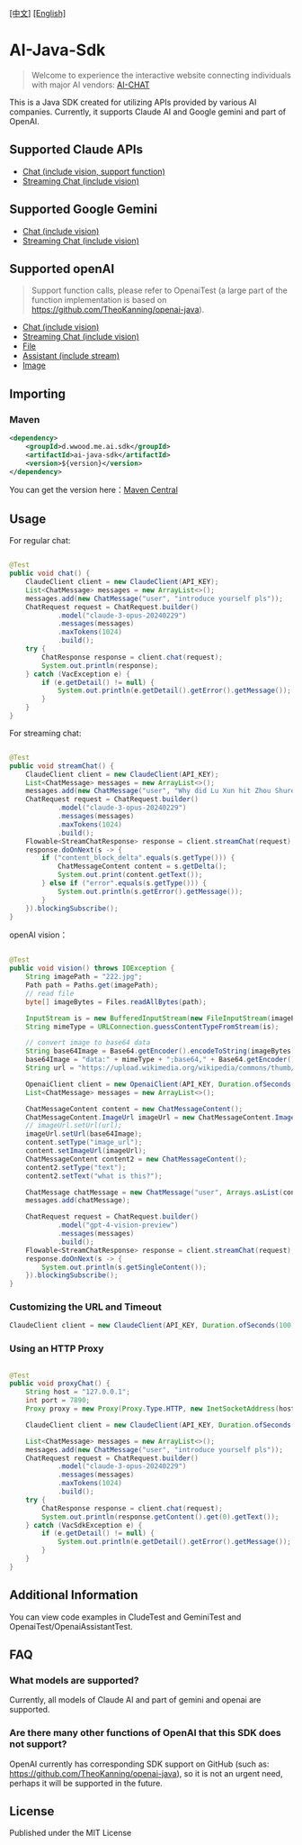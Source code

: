 [[中文]](https://github.com/vacuityv/ai-java-sdk/tree/develop) [[English]](https://github.com/vacuityv/ai-java-sdk/blob/develop/README-eng.md)

# AI-Java-Sdk

> Welcome to experience the interactive website connecting individuals with major AI
> vendors: [AI-CHAT](https://chat.vacuity.me/)

This is a Java SDK created for utilizing APIs provided by various AI companies. Currently, it supports Claude AI and
Google gemini and part of OpenAI.

## Supported Claude APIs

- [Chat (include vision, support function)](https://docs.anthropic.com/claude/reference/messages_post)
- [Streaming Chat (include vision)](https://docs.anthropic.com/claude/reference/messages-streaming)

## Supported Google Gemini

- [Chat (include vision)](https://ai.google.dev/tutorials/rest_quickstart)
- [Streaming Chat (include vision)](https://ai.google.dev/tutorials/rest_quickstart)

## Supported openAI

> Support function calls, please refer to OpenaiTest (a large part of the function implementation is based
> on https://github.com/TheoKanning/openai-java).

- [Chat (include vision)](https://platform.openai.com/docs/api-reference/chat/create)
- [Streaming Chat (include vision)](https://platform.openai.com/docs/api-reference/chat/streaming)
- [File](https://platform.openai.com/docs/api-reference/files)
- [Assistant (include stream)](https://platform.openai.com/docs/api-reference/assistants)
- [Image](https://platform.openai.com/docs/api-reference/images)

## Importing

### Maven

```xml
<dependency>
    <groupId>d.wwood.me.ai.sdk</groupId>
    <artifactId>ai-java-sdk</artifactId>
    <version>${version}</version>       
</dependency>
```

You can get the version here：[Maven Central](https://central.sonatype.com/artifact/me.vacuity.ai.sdk/ai-java-sdk)

## Usage

For regular chat:

```java

@Test
public void chat() {
    ClaudeClient client = new ClaudeClient(API_KEY);
    List<ChatMessage> messages = new ArrayList<>();
    messages.add(new ChatMessage("user", "introduce yourself pls"));
    ChatRequest request = ChatRequest.builder()
            .model("claude-3-opus-20240229")
            .messages(messages)
            .maxTokens(1024)
            .build();
    try {
        ChatResponse response = client.chat(request);
        System.out.println(response);
    } catch (VacException e) {
        if (e.getDetail() != null) {
            System.out.println(e.getDetail().getError().getMessage());
        }
    }
}
```

For streaming chat:

```java

@Test
public void streamChat() {
    ClaudeClient client = new ClaudeClient(API_KEY);
    List<ChatMessage> messages = new ArrayList<>();
    messages.add(new ChatMessage("user", "Why did Lu Xun hit Zhou Shuren"));
    ChatRequest request = ChatRequest.builder()
            .model("claude-3-opus-20240229")
            .messages(messages)
            .maxTokens(1024)
            .build();
    Flowable<StreamChatResponse> response = client.streamChat(request);
    response.doOnNext(s -> {
        if ("content_block_delta".equals(s.getType())) {
            ChatMessageContent content = s.getDelta();
            System.out.print(content.getText());
        } else if ("error".equals(s.getType())) {
            System.out.println(s.getError().getMessage());
        }
    }).blockingSubscribe();
}
```

openAI vision：

```java

@Test
public void vision() throws IOException {
    String imagePath = "222.jpg";
    Path path = Paths.get(imagePath);
    // read file
    byte[] imageBytes = Files.readAllBytes(path);

    InputStream is = new BufferedInputStream(new FileInputStream(imagePath));
    String mimeType = URLConnection.guessContentTypeFromStream(is);

    // convert image to base64 data
    String base64Image = Base64.getEncoder().encodeToString(imageBytes);
    base64Image = "data:" + mimeType + ";base64," + Base64.getEncoder().encodeToString(imageBytes);
    String url = "https://upload.wikimedia.org/wikipedia/commons/thumb/d/dd/Gfp-wisconsin-madison-the-nature-boardwalk.jpg/2560px-Gfp-wisconsin-madison-the-nature-boardwalk.jpg";

    OpenaiClient client = new OpenaiClient(API_KEY, Duration.ofSeconds(120));
    List<ChatMessage> messages = new ArrayList<>();

    ChatMessageContent content = new ChatMessageContent();
    ChatMessageContent.ImageUrl imageUrl = new ChatMessageContent.ImageUrl();
    // imageUrl.setUrl(url);
    imageUrl.setUrl(base64Image);
    content.setType("image_url");
    content.setImageUrl(imageUrl);
    ChatMessageContent content2 = new ChatMessageContent();
    content2.setType("text");
    content2.setText("what is this?");

    ChatMessage chatMessage = new ChatMessage("user", Arrays.asList(content, content2));
    messages.add(chatMessage);

    ChatRequest request = ChatRequest.builder()
            .model("gpt-4-vision-preview")
            .messages(messages)
            .build();
    Flowable<StreamChatResponse> response = client.streamChat(request);
    response.doOnNext(s -> {
        System.out.println(s.getSingleContent());
    }).blockingSubscribe();
}
```

### Customizing the URL and Timeout

```java
ClaudeClient client = new ClaudeClient(API_KEY, Duration.ofSeconds(100), "https://example.com");
```

### Using an HTTP Proxy

```java

@Test
public void proxyChat() {
    String host = "127.0.0.1";
    int port = 7890;
    Proxy proxy = new Proxy(Proxy.Type.HTTP, new InetSocketAddress(host, port));

    ClaudeClient client = new ClaudeClient(API_KEY, Duration.ofSeconds(60), proxy);

    List<ChatMessage> messages = new ArrayList<>();
    messages.add(new ChatMessage("user", "introduce yourself pls"));
    ChatRequest request = ChatRequest.builder()
            .model("claude-3-opus-20240229")
            .messages(messages)
            .maxTokens(1024)
            .build();
    try {
        ChatResponse response = client.chat(request);
        System.out.println(response.getContent().get(0).getText());
    } catch (VacSdkException e) {
        if (e.getDetail() != null) {
            System.out.println(e.getDetail().getError().getMessage());
        }
    }
}
```

## Additional Information

You can view code examples in CludeTest and GeminiTest and OpenaiTest/OpenaiAssistantTest.

## FAQ

### What models are supported?

Currently, all models of Claude AI and part of gemini and openai are supported.

### Are there many other functions of OpenAI that this SDK does not support?

OpenAI currently has corresponding SDK support on GitHub (such as: https://github.com/TheoKanning/openai-java), so it is
not an urgent need, perhaps it will be supported in the future.

## License

Published under the MIT License